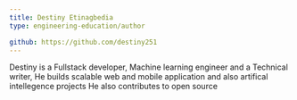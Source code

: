 ```yaml
---
title: Destiny Etinagbedia
type: engineering-education/author

github: https://github.com/destiny251
---
```

Destiny is a Fullstack developer, Machine learning engineer and a Technical writer, He builds scalable web and mobile application and also artifical intellegence projects He also contributes to open source 
